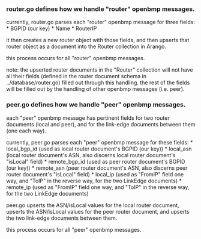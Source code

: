 ### router.go defines how we handle "router" openbmp messages. 
currently, router.go parses each "router" openbmp message for three fields:
	* BGPID (our key)
	* Name
	* RouterIP

it then creates a new router object with those fields, and then upserts 
that router object as a document into the Router collection in Arango.

this process occurs for all "router" openbmp messages.

note: the upserted router documents in the "Router" collection will not have all their fields 
(defined in the router document schema in ../database/router.go) filled out through this handling. 
the rest of the fields will be filled out by the handling of other openbmp messages (i.e. peer).


### peer.go defines how we handle "peer" openbmp messages.
each "peer" openbmp message has pertinent fields for two router documents (local and peer),
and for the link-edge documents between them (one each way).

currently, peer.go parses each "peer" openbmp message for these fields:
        * local_bgp_id (used as local router document's BGPID (our key))
        * local_asn (local router document's ASN, also discerns local router document's "isLocal" field)
        * remote_bgp_id (used as peer router document's BGPID (our key))
        * remote_asn (peer router document's ASN, also discerns peer router document's "isLocal" field)
        * local_ip (used as "FromIP" field one way, and "ToIP" in the reverse way, for the two LinkEdge documents)
        * remote_ip (used as "FromIP" field one way, and "ToIP" in the reverse way, for the two LinkEdge documents)

peer.go upserts the ASN/isLocal values for the local router document, upserts the ASN/isLocal values for the peer
router document, and upserts the two link-edge documents between them.

this process occurs for all "peer" openbmp messages.
